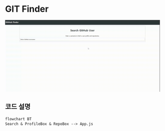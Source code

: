 # GIT Finder

![result](./recording.gif)

## 코드 설명

```mermaid
flowchart BT
Search & ProfileBox & RepoBox --> App.js
```
